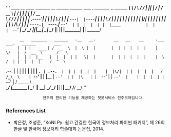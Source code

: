 '''
____    __    ____  _______  __        ______   ______   .___  ___.  _______       .___________.  ______
\   \  /  \  /   / |   ____||  |      /      | /  __  \  |   \/   | |   ____|      |           | /  __  \
 \   \/    \/   /  |  |__   |  |     |  ,----'|  |  |  | |  \  /  | |  |__         `---|  |----`|  |  |  |
  \            /   |   __|  |  |     |  |     |  |  |  | |  |\/|  | |   __|            |  |     |  |  |  |
   \    /\    /    |  |____ |  `----.|  `----.|  `--'  | |  |  |  | |  |____           |  |     |  `--'  |
    \__/  \__/     |_______||_______| \______| \______/  |__|  |__| |_______|          |__|      \______/

          __   _______   ______   .__   __.        __   __    __     .___  ___.   ______        ___ 
         |  | |   ____| /  __  \  |  \ |  |       |  | |  |  |  |    |   \/   |  /  __  \      /   \     
         |  | |  |__   |  |  |  | |   \|  |       |  | |  |  |  |    |  \  /  | |  |  |  |    /  ^  \    
   .--.  |  | |   __|  |  |  |  | |  . `  | .--.  |  | |  |  |  |    |  |\/|  | |  |  |  |   /  /_\  \   
   |  `--'  | |  |____ |  `--'  | |  |\   | |  `--'  | |  `--'  |    |  |  |  | |  `--'  |  /  _____  \  
    \______/  |_______| \______/  |__| \__|  \______/   \______/     |__|  |__|  \______/  /__/     \__\ '''





					전주의 편리한 기능을 제공하는 챗봇서비스 전주모아입니다.








### References List

- 박은정, 조성준, “KoNLPy: 쉽고 간결한 한국어 정보처리 파이썬 패키지”, 제 26회 한글 및 한국어 정보처리 학술대회 논문집, 2014. 
